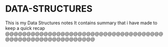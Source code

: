 # DATA-STRUCTURES
This is my Data Structures notes
It contains summary that i have made to keep a quick recap
@@@@@@@@@@@@@@@@@@@@@@@@@@@@@@@@@@@@@@@@@@@@@@@@@@@@@@@@@@
